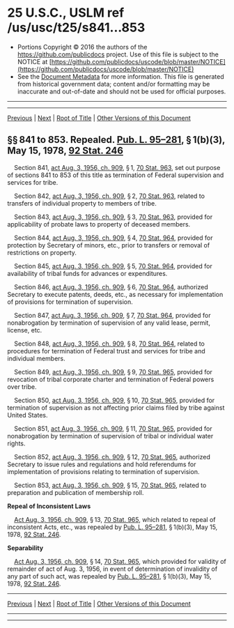 ---
---

# 25 U.S.C., USLM ref /us/usc/t25/s841...853

* Portions Copyright © 2016 the authors of the https://github.com/publicdocs project.
  Use of this file is subject to the NOTICE at [https://github.com/publicdocs/uscode/blob/master/NOTICE](https://github.com/publicdocs/uscode/blob/master/NOTICE)
* See the [Document Metadata](././../../../../..//README.md) for more information.
  This file is generated from historical government data; content and/or formatting may be inaccurate and out-of-date and should not be used for official purposes.

----------
----------

[Previous](./../../../../..//us/usc/t25/ch14/schXXXVII/m__us_usc_t25_ch14_schXXXVII.md) | [Next](./../../../../..//us/usc/t25/ch14/schXXXVII–A/m__us_usc_t25_ch14_schXXXVII–A.md) | [Root of Title](./../../../../../) | [Other Versions of this Document](https://publicdocs.github.io/go/links?ns=uslm&ref=%2Fus%2Fusc%2Ft25%2Fs841...853)

## §§ 841 to 853. Repealed. [Pub. L. 95–281][/us/pl/95/281], § 1(b)(3), May 15, 1978, [92 Stat. 246][/us/stat/92/246]

    Section 841, [act Aug. 3, 1956, ch. 909][/us/act/1956-08-03/ch909], § 1, [70 Stat. 963][/us/stat/70/963], set out purpose of sections 841 to 853 of this title as termination of Federal supervision and services for tribe.

    Section 842, [act Aug. 3, 1956, ch. 909][/us/act/1956-08-03/ch909], § 2, [70 Stat. 963][/us/stat/70/963], related to transfers of individual property to members of tribe.

    Section 843, [act Aug. 3, 1956, ch. 909][/us/act/1956-08-03/ch909], § 3, [70 Stat. 963][/us/stat/70/963], provided for applicability of probate laws to property of deceased members.

    Section 844, [act Aug. 3, 1956, ch. 909][/us/act/1956-08-03/ch909], § 4, [70 Stat. 964][/us/stat/70/964], provided for protection by Secretary of minors, etc., prior to transfers or removal of restrictions on property.

    Section 845, [act Aug. 3, 1956, ch. 909][/us/act/1956-08-03/ch909], § 5, [70 Stat. 964][/us/stat/70/964], provided for availability of tribal funds for advances or expenditures.

    Section 846, [act Aug. 3, 1956, ch. 909][/us/act/1956-08-03/ch909], § 6, [70 Stat. 964][/us/stat/70/964], authorized Secretary to execute patents, deeds, etc., as necessary for implementation of provisions for termination of supervision.

    Section 847, [act Aug. 3, 1956, ch. 909][/us/act/1956-08-03/ch909], § 7, [70 Stat. 964][/us/stat/70/964], provided for nonabrogation by termination of supervision of any valid lease, permit, license, etc.

    Section 848, [act Aug. 3, 1956, ch. 909][/us/act/1956-08-03/ch909], § 8, [70 Stat. 964][/us/stat/70/964], related to procedures for termination of Federal trust and services for tribe and individual members.

    Section 849, [act Aug. 3, 1956, ch. 909][/us/act/1956-08-03/ch909], § 9, [70 Stat. 965][/us/stat/70/965], provided for revocation of tribal corporate charter and termination of Federal powers over tribe.

    Section 850, [act Aug. 3, 1956, ch. 909][/us/act/1956-08-03/ch909], § 10, [70 Stat. 965][/us/stat/70/965], provided for termination of supervision as not affecting prior claims filed by tribe against United States.

    Section 851, [act Aug. 3, 1956, ch. 909][/us/act/1956-08-03/ch909], § 11, [70 Stat. 965][/us/stat/70/965], provided for nonabrogation by termination of supervision of tribal or individual water rights.

    Section 852, [act Aug. 3, 1956, ch. 909][/us/act/1956-08-03/ch909], § 12, [70 Stat. 965][/us/stat/70/965], authorized Secretary to issue rules and regulations and hold referendums for implementation of provisions relating to termination of supervision.

    Section 853, [act Aug. 3, 1956, ch. 909][/us/act/1956-08-03/ch909], § 15, [70 Stat. 965][/us/stat/70/965], related to preparation and publication of membership roll.

 __Repeal of Inconsistent Laws__ 

    [Act Aug. 3, 1956, ch. 909][/us/act/1956-08-03/ch909], § 13, [70 Stat. 965][/us/stat/70/965], which related to repeal of inconsistent Acts, etc., was repealed by [Pub. L. 95–281][/us/pl/95/281], § 1(b)(3), May 15, 1978, [92 Stat. 246][/us/stat/92/246].

 __Separability__ 

    [Act Aug. 3, 1956, ch. 909][/us/act/1956-08-03/ch909], § 14, [70 Stat. 965][/us/stat/70/965], which provided for validity of remainder of act of Aug. 3, 1956, in event of determination of invalidity of any part of such act, was repealed by [Pub. L. 95–281][/us/pl/95/281], § 1(b)(3), May 15, 1978, [92 Stat. 246][/us/stat/92/246].

----------

[Previous](./../../../../..//us/usc/t25/ch14/schXXXVII/m__us_usc_t25_ch14_schXXXVII.md) | [Next](./../../../../..//us/usc/t25/ch14/schXXXVII–A/m__us_usc_t25_ch14_schXXXVII–A.md) | [Root of Title](./../../../../../) | [Other Versions of this Document](https://publicdocs.github.io/go/links?ns=uslm&ref=%2Fus%2Fusc%2Ft25%2Fs841...853)

----------
----------

[/us/pl/95/281]: https://publicdocs.github.io/go/links?ns=uslm&ref=%2Fus%2Fpl%2F95%2F281
[/us/stat/92/246]: https://publicdocs.github.io/go/links?ns=uslm&ref=%2Fus%2Fstat%2F92%2F246
[/us/act/1956-08-03/ch909]: https://publicdocs.github.io/go/links?ns=uslm&ref=%2Fus%2Fact%2F1956-08-03%2Fch909
[/us/stat/70/963]: https://publicdocs.github.io/go/links?ns=uslm&ref=%2Fus%2Fstat%2F70%2F963
[/us/act/1956-08-03/ch909]: https://publicdocs.github.io/go/links?ns=uslm&ref=%2Fus%2Fact%2F1956-08-03%2Fch909
[/us/stat/70/963]: https://publicdocs.github.io/go/links?ns=uslm&ref=%2Fus%2Fstat%2F70%2F963
[/us/act/1956-08-03/ch909]: https://publicdocs.github.io/go/links?ns=uslm&ref=%2Fus%2Fact%2F1956-08-03%2Fch909
[/us/stat/70/963]: https://publicdocs.github.io/go/links?ns=uslm&ref=%2Fus%2Fstat%2F70%2F963
[/us/act/1956-08-03/ch909]: https://publicdocs.github.io/go/links?ns=uslm&ref=%2Fus%2Fact%2F1956-08-03%2Fch909
[/us/stat/70/964]: https://publicdocs.github.io/go/links?ns=uslm&ref=%2Fus%2Fstat%2F70%2F964
[/us/act/1956-08-03/ch909]: https://publicdocs.github.io/go/links?ns=uslm&ref=%2Fus%2Fact%2F1956-08-03%2Fch909
[/us/stat/70/964]: https://publicdocs.github.io/go/links?ns=uslm&ref=%2Fus%2Fstat%2F70%2F964
[/us/act/1956-08-03/ch909]: https://publicdocs.github.io/go/links?ns=uslm&ref=%2Fus%2Fact%2F1956-08-03%2Fch909
[/us/stat/70/964]: https://publicdocs.github.io/go/links?ns=uslm&ref=%2Fus%2Fstat%2F70%2F964
[/us/act/1956-08-03/ch909]: https://publicdocs.github.io/go/links?ns=uslm&ref=%2Fus%2Fact%2F1956-08-03%2Fch909
[/us/stat/70/964]: https://publicdocs.github.io/go/links?ns=uslm&ref=%2Fus%2Fstat%2F70%2F964
[/us/act/1956-08-03/ch909]: https://publicdocs.github.io/go/links?ns=uslm&ref=%2Fus%2Fact%2F1956-08-03%2Fch909
[/us/stat/70/964]: https://publicdocs.github.io/go/links?ns=uslm&ref=%2Fus%2Fstat%2F70%2F964
[/us/act/1956-08-03/ch909]: https://publicdocs.github.io/go/links?ns=uslm&ref=%2Fus%2Fact%2F1956-08-03%2Fch909
[/us/stat/70/965]: https://publicdocs.github.io/go/links?ns=uslm&ref=%2Fus%2Fstat%2F70%2F965
[/us/act/1956-08-03/ch909]: https://publicdocs.github.io/go/links?ns=uslm&ref=%2Fus%2Fact%2F1956-08-03%2Fch909
[/us/stat/70/965]: https://publicdocs.github.io/go/links?ns=uslm&ref=%2Fus%2Fstat%2F70%2F965
[/us/act/1956-08-03/ch909]: https://publicdocs.github.io/go/links?ns=uslm&ref=%2Fus%2Fact%2F1956-08-03%2Fch909
[/us/stat/70/965]: https://publicdocs.github.io/go/links?ns=uslm&ref=%2Fus%2Fstat%2F70%2F965
[/us/act/1956-08-03/ch909]: https://publicdocs.github.io/go/links?ns=uslm&ref=%2Fus%2Fact%2F1956-08-03%2Fch909
[/us/stat/70/965]: https://publicdocs.github.io/go/links?ns=uslm&ref=%2Fus%2Fstat%2F70%2F965
[/us/act/1956-08-03/ch909]: https://publicdocs.github.io/go/links?ns=uslm&ref=%2Fus%2Fact%2F1956-08-03%2Fch909
[/us/stat/70/965]: https://publicdocs.github.io/go/links?ns=uslm&ref=%2Fus%2Fstat%2F70%2F965
[/us/act/1956-08-03/ch909]: https://publicdocs.github.io/go/links?ns=uslm&ref=%2Fus%2Fact%2F1956-08-03%2Fch909
[/us/stat/70/965]: https://publicdocs.github.io/go/links?ns=uslm&ref=%2Fus%2Fstat%2F70%2F965
[/us/pl/95/281]: https://publicdocs.github.io/go/links?ns=uslm&ref=%2Fus%2Fpl%2F95%2F281
[/us/stat/92/246]: https://publicdocs.github.io/go/links?ns=uslm&ref=%2Fus%2Fstat%2F92%2F246
[/us/act/1956-08-03/ch909]: https://publicdocs.github.io/go/links?ns=uslm&ref=%2Fus%2Fact%2F1956-08-03%2Fch909
[/us/stat/70/965]: https://publicdocs.github.io/go/links?ns=uslm&ref=%2Fus%2Fstat%2F70%2F965
[/us/pl/95/281]: https://publicdocs.github.io/go/links?ns=uslm&ref=%2Fus%2Fpl%2F95%2F281
[/us/stat/92/246]: https://publicdocs.github.io/go/links?ns=uslm&ref=%2Fus%2Fstat%2F92%2F246


